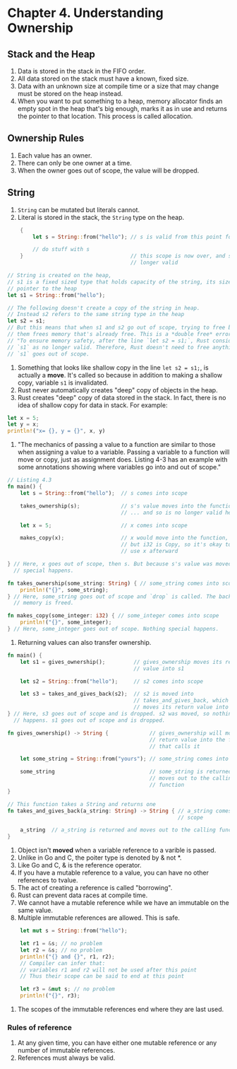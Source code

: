 # Chapter 4. Understanding Ownership

## Stack and the Heap

1. Data is stored in the stack in the FIFO order.
1. All data stored on the stack must have a known, fixed size. 
1. Data with an unknown size at compile time or a size that may change must be
   stored on the heap instead.
1. When you want to put something to a heap, memory allocator finds an empty
   spot in the heap that's big enough, marks it as in use and returns the
   pointer to that location. This process is called allocation. 

## Ownership Rules

1. Each value has an owner.
1. There can only be one owner at a time.
1. When the owner goes out of scope, the value will be dropped.

## String
1. `String` can be mutated but literals cannot.
1. Literal is stored in the stack, the `String` type on the heap.

```rust
    {
        let s = String::from("hello"); // s is valid from this point forward

        // do stuff with s
    }                                  // this scope is now over, and s is no
                                       // longer valid
```

```rust
// String is created on the heap,
// s1 is a fixed sized type that holds capacity of the string, its size and the
// pointer to the heap
let s1 = String::from("hello");

// The following doesn't create a copy of the string in heap. 
// Instead s2 refers to the same string type in the heap
let s2 = s1;
// But this means that when s1 and s2 go out of scope, trying to free both of
// them frees memory that's already free. This is a *double free* error.
// "To ensure memory safety, after the line `let s2 = s1;`, Rust considers
// `s1` as no longer valid. Therefore, Rust doesn't need to free anything when 
// `s1` goes out of scope.
```

1. Something that looks like shallow copy in the line `let s2 = s1;`,  is actually a **move**. It's called so because in addition to making a shallow copy, variable `s1` is invalidated.
1. Rust never automatically creates "deep" copy of objects in the heap.
1. Rust creates "deep" copy of data stored in the stack. In fact, there is no
   idea of shallow copy for data in stack. For example:
```rust
let x = 5;
let y = x;
println!("x= {}, y = {}", x, y)
```
1. "The mechanics of passing a value to a function are similar to those when assigning a value to a variable. Passing a variable to a function will move or copy, just as assignment does. Listing 4-3 has an example with some annotations showing where variables go into and out of scope."

```rust
// Listing 4.3
fn main() {
    let s = String::from("hello");  // s comes into scope

    takes_ownership(s);             // s's value moves into the function...
                                    // ... and so is no longer valid here

    let x = 5;                      // x comes into scope

    makes_copy(x);                  // x would move into the function,
                                    // but i32 is Copy, so it's okay to still
                                    // use x afterward

} // Here, x goes out of scope, then s. But because s's value was moved, nothing
  // special happens.

fn takes_ownership(some_string: String) { // some_string comes into scope
    println!("{}", some_string);
} // Here, some_string goes out of scope and `drop` is called. The backing
  // memory is freed.

fn makes_copy(some_integer: i32) { // some_integer comes into scope
    println!("{}", some_integer);
} // Here, some_integer goes out of scope. Nothing special happens.
```

1. Returning values can also transfer ownership.

```rust
fn main() {
    let s1 = gives_ownership();         // gives_ownership moves its return
                                        // value into s1

    let s2 = String::from("hello");     // s2 comes into scope

    let s3 = takes_and_gives_back(s2);  // s2 is moved into
                                        // takes_and_gives_back, which also
                                        // moves its return value into s3
} // Here, s3 goes out of scope and is dropped. s2 was moved, so nothing
  // happens. s1 goes out of scope and is dropped.

fn gives_ownership() -> String {             // gives_ownership will move its
                                             // return value into the function
                                             // that calls it

    let some_string = String::from("yours"); // some_string comes into scope

    some_string                              // some_string is returned and
                                             // moves out to the calling
                                             // function
}

// This function takes a String and returns one
fn takes_and_gives_back(a_string: String) -> String { // a_string comes into
                                                      // scope

    a_string  // a_string is returned and moves out to the calling function
}
```

1. Object isn't **moved** when a variable reference to a varible is passed.
1. Unlike in Go and C, the poiter type is denoted by & not *.
1. Like Go and C, & is the reference operator.
1. If you have a mutable reference to a value, you can have no other references to tvalue.
1. The act of creating a reference is called "borrowing".
1. Rust can prevent data races at compile time.
1. We cannot have a mutable reference while we have an immutable on the same value.
1. Multiple immutable references are allowed. This is safe.

```rust
    let mut s = String::from("hello");

    let r1 = &s; // no problem
    let r2 = &s; // no problem
    println!("{} and {}", r1, r2);
    // Compiler can infer that:
    // variables r1 and r2 will not be used after this point
    // Thus their scope can be said to end at this point

    let r3 = &mut s; // no problem
    println!("{}", r3);
```

1. The scopes of the immutable references end where they are last used. 

### Rules of reference
1. At any given time, you can have either one mutable reference or any number of immutable references.
1. References must always be valid.

